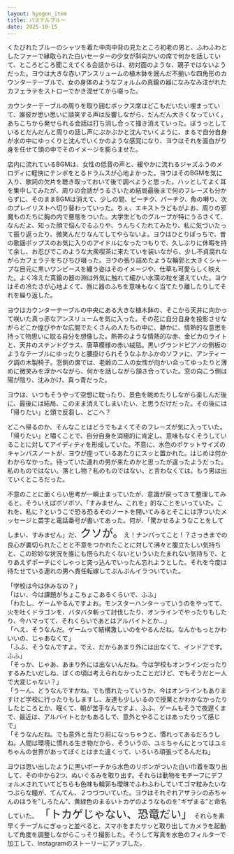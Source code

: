 ```yaml
---
layout: hyogen_item
title: パステルブルー
date: 2025-10-15
---
```


くたびれたブルーのシャツを着た中肉中背の見たところ初老の男と、ふわふわとしたファーで縁取られた白いセーターの少女が斜向かいの席で何かを話していて、ところどころ聞こえてくる会話からは、初対面のような、親子ではないようだった。ヨウは大きな赤いアンスリュームの植木鉢を囲んだ不揃いな四角形のカウンターテーブルで、女の身体のようなフォルムの真鍮の器になみなみ注がれたカフェラテをストローでかき混ぜてから啜った。

カウンターテーブルの周りを取り囲むボックス席はどこもだいたい埋まっていて、誰彼が思い思いに談笑する声は反響しながら、だんだん大きくなっていく。
あちこちから発せられる会話は打ち消し合って掻き消えていった。ぼうっとしているとだんだんと周りの話し声にぷかぷかと沈んでいくように、まるで自分自身が水の中にゆっくりと沈んでいくかのような感覚になり、ヨウはそれを面白がり身を任せて頭の中でそのイメージを膨らませた。

店内に流れているBGMは、女性の低音の声と、緩やかに流れるジャズふうのメロディに軽快にテンポをとるドラムスが心地よかった。ヨウはそのBGMを気に入り、歌詞の欠片を聴き取っておいて後で調べようと思った。ハッとしてよく耳を集中してみたが、周りの会話がうるさいため結局最後まで何のフレーズも分からずに、そのままBGMは消えて、少しの間、ピーチク、パーチク、魚の囀り、次のプレイリストへ切り替わっていった。ちぇ、エキストラどもがよお、周りの邪魔ものたちに胸の内で悪態をついた。大学生どものグループが特にうるさくて、なんだよ、知った顔で悩んでるふりや、うんちくたれてみたり、私に気づいたって振り返ったり、微笑んだりなんてしてやらないよ。ヨウはひとりぼっちで、昔の歌謡ポップスのお気に入りのアイドルになったつもりで、久しぶりに休暇を持て余し、お忍びでこのような大衆喫茶に来たていを装いながら、少し不貞腐れながらカフェラテをちびちび啜った。ヨウの張り詰めたような輪郭と大きくシャープな目元に黒いワンピースを纏う姿はそのイメージや、仕草も可愛らしく映えた。よく冷えた真鍮の器の淵は外気に触れて細かい水滴の粒を湛えていた。ヨウはその冷たさが心地よくて、唇に器のふちを意味もなく当てたり離したりしてそれを繰り返した。

ヨウはカウンターテーブルの中央にある大きな植木鉢の、そこから天井に向かって咲いた真っ赤なアンスリュームを気に入った。その花に自分自身を投影させながらどこか煌びやかな広間でたくさんの人たちの中に、静かに、情熱的な意思を持って物思いに耽る自分を想像した。熱帯のような情熱的な赤、金ピカのライトと、天井のステンドグラス、唐草模様の赤い絨毯。黒いグランドピアノの側板のようなテーブルにゆったりと腰掛けられそうなふかふかのソファに、アンティーク調の木製椅子。窓側の席では、老齢の二人の女性が向かい合ってゆったりと薄めに微笑みを浮かべながら、何かを話しながら頷き合っていた。窓の向こう側は陽が陰り、沈みかけ、真っ青だった。

ヨウは、いつもそうやって空想に耽ったり、景色を眺めたりしながら楽しんだ後に、最後には結局、このまま消えてしまいたい、と思うだけだった。その後には「帰りたい」と頭で反芻し、どこへ？

どこへ帰るのか、そんなことはどうでもよくてそのフレーズが気に入っていた。「帰りたい」と嘯くことで、自分自身を消極的に肯定し、意味もなくそうしていることに対してアイディティを形成していた。不意に、水色のポケットサイズのキャンパスノートが、ヨウが座っているあたりにスッと置かれた。はじめは何かわからなかった。待っていた連れの男が来たのかと思ったが違ったようだった。私のものではない。落とし物？私のものではない、と言わなくては。もう男は出ていくところだった。

不意のことに面くらい思考が一瞬止まっていたが、意識が戻ってきて整理してみると、そういえばボソボソ、「すみません、これを」的なことをいっていた。これを、私に？というこで恐る恐るそのノートを開いてみるとそこには浮ついたメッセージと苗字と電話番号が書いてあった。何が、「驚かせるようなことをしてしまい、すみません」だ、<span style="font-size: 25px;">クソが。</span>え！ナンパってこと！？さっきまでの良心が裏切られたことと不意をつかれたことに対して沸々と腹立たしい気持ちと、この珍妙な状況を誰にも悟られたくないといういたたまれない気持ちで、とりあえずポーチにぐしゃっと突っ込んでいったん忘れようとした。それを今度は待たせている連れの男へ責任転嫁してぷんぷんイラついていた。

「学校は今は休みなの？」  
「はい、今は課題がちょこちょこあるくらいで、ふふ」  
「わたし、ゲームやるんですよお。モンスターハンターっていうのをやってて、火を吐くドラゴンを、バタバタ斬って討伐したり、オンラインでやったりもしたり、今ハマってて、それくらいであとはアルバイトとか…」  
「へえ、そうなんだ。ゲームって結構激しいのをやるんだね。なんかもっとかわいいの、じゃあなくて」  
「ふふ、そうなんですよ。でえ、だからあまり外には出なくて、インドアです。ふふ」  
「そっか、じゃあ、あまり外には出ないんだね。今は学校もオンラインだったりするみたいだしね、ぼくの頃は考えられなかったことだけど、でもそうだと一人で大変じゃない？」  
「うーん、どうなんですかね。でも慣れたっていうか、今はオンラインもありますけど学校に行ったりもしますし、友達も少しいるので授業とかわかなかったりしたところとか、眠くて、朝が苦手なんですよ、ふふ、ゲームもそうで夜遅くまで、最近は、アルバイトとかもあるしで、意外とやることはあったりって感じで」  
「そうなんだね。でも意外と当たり前になっちゃうと、慣れってあるだろうしね。人間は環境に慣れる生き物だから、そういうの、ユミちゃんにとってはユミちゃんの世界があってぼくとはまた違くって、いろいろ頑張ってるんだね」

ヨウは思い出したように黒いポーチから水色のリボンがついた白い巾着を取り出して、その中から2つ、ぬいぐるみを取り出す。それらは動物をモチーフにデフォルメされていてどちらも色味も輪郭も曖昧でふわふわしていてゴマ粒みたいなつぶらな瞳が、てんてん、２つづついていた。ヨウはそれぞれアザラシの赤ちゃんのほうを"しろたん"、黄緑色のまるいトカゲのようなものを"ギザまる"と命名していた。
<span style="font-size: 25px;">「トカゲじゃない、恐竜だい」</span>
それらを素早くテーブルにぎゅっと並べると、スマホをまたサッと取り出してカメラを起動して角度を調整しながらこっそり撮影した。そうして写真を水色のフィルターで加工して、Instagramのストーリーにアップした。